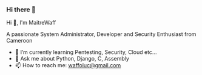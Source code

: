 ### Hi there 👋

Hi 👋, I'm MaitreWaff

A passionate System Administrator, Developer and Security Enthusiast from Cameroon

- 🌱 I’m currently learning Pentesting, Security, Cloud etc...
- 💬 Ask me about Python, Django, C, Assembly
- 📫 How to reach me: waffoluc@gmail.com


<!--
**MaitreWaff/MaitreWaff** is a ✨ _special_ ✨ repository because its `README.md` (this file) appears on your GitHub profile.

Here are some ideas to get you started:

- 🔭 I’m currently working on ...
- 🌱 I’m currently learning ...
- 👯 I’m looking to collaborate on ...
- 🤔 I’m looking for help with ...
- 💬 Ask me about ...
- 📫 How to reach me: ...
- 😄 Pronouns: ...
- ⚡ Fun fact: ...
-->
